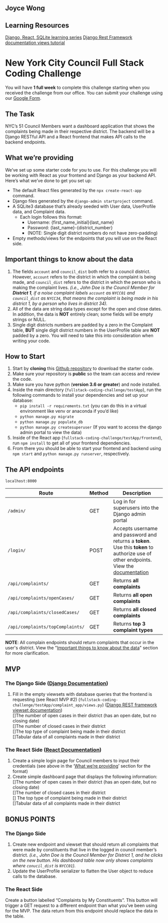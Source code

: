 ## Joyce Wong

## Learning Resources
[Django, React, SQLite learning series](https://www.youtube.com/playlist?list=PLOLrQ9Pn6caw0PjVwymNc64NkUNbZlhFw)
[Django Rest Framework documentation views tutorial](https://www.django-rest-framework.org/tutorial/3-class-based-views/)
# New York City Council Full Stack Coding Challenge
You will have **1 full week** to complete this challenge starting when you received the challenge from our office. You can submit your challenge using our [Google Form](https://forms.gle/HXCXFiVvFAJ3WzAc7).

## The Task
NYC’s 51 Council Members want a dashboard application that shows the complaints being made in their respective district. The backend will be a Django RESTful API and a React frontend that makes API calls to the backend endpoints.

## What we’re providing
We’ve set up some starter code for you to use. For this challenge you will be working with React as your frontend and Django as your backend API. Here’s what we’ve done to get you set up:
- The default React files generated by the `npx create-react-app` command.
- Django files generated by the `django-admin startproject` command.
- A SQLite3 database that’s already seeded with User data, UserProfile data, and Complaint data.
    - Each login follows this format:
        - Username: {first_name_initial}{last_name}
        - Password: {last_name}-{district_number}
        - (NOTE: Single digit district numbers do not have zero-padding) 
- Empty methods/views for the endpoints that you will use on the React side.

## Important things to know about the data
1. The fields `account` and `council_dist` both refer to a council district. However, `account` refers to the district in which the complaint is being made, and `council_dist` refers to the district in which the person who is making the complaint lives. *(i.e., John Doe is the Council Member for **District 1**, if a noise complaint labels `account` as `NYCC01` and `council_dist` as `NYCC34`, that means the complaint is being made in his district 1, by a person who lives in district 34).*
2. All of the data are string data types except for the open and close dates. In addition, the data is **NOT** entirely clean; some fields will be empty strings or NULL.
3. Single digit districts numbers are padded by a zero in the Complaint table, **BUT** single digit district numbers in the UserProfile table are **NOT** padded by a zero. You will need to take this into consideration when writing your code.

## How to Start
1. Start by **cloning** this [Github repository](https://github.com/NewYorkCityCouncil/fullstack-coding-challenge) to download the starter code.
2. Make sure your repository is **public** so the team can access and review the code.
3. Make sure you have python (**version 3.6 or greater**) and node installed.
4. Inside the main directory (`fullstack-coding-challenge/testApp`), run the following commands to install your dependencies and set up your database:
    - `pip install -r requirements.txt` (you can do this in a virtual environment like venv or anaconda if you’d like)
    - `python manage.py migrate`
    - `python manage.py populate_db`
    - `python manage.py createsuperuser` (If you want to access the django admin portal to view the data)
5. Inside of the React app (`fullstack-coding-challenge/testApp/frontend`), run `npm install` to get all of your frontend dependencies.
6. From there you should be able to start your frontend and backend using `npm start` and `python manage.py runserver`, respectively.

## The API endpoints
`localhost:8000`

| Route | Method | Description |
| ----- | ------ | ----------- |
| `/admin/` | GET | Log in for superusers into the Django admin portal |
| `/login/` | POST | Accepts username and password and returns a **token**. Use this **token** to authorize use of other endpoints. View the [documentation](https://www.django-rest-framework.org/api-guide/authentication/#basicauthentication) |
| `/api/complaints/` | GET | Returns **all complaints** |
| `/api/complaints/openCases/` | GET | Returns **all open complaints** |
| `/api/complaints/closedCases/` | GET | Returns **all closed complaints** |
| `/api/complaints/topComplaints/` | GET | Returns **top 3 complaint types** |

**NOTE**: All complain endpoints should return complaints that occur in the user's district. View the "[Important things to know about the data](https://github.com/NewYorkCityCouncil/fullstack-coding-challenge#important-things-to-know-about-the-data)" section for more clarification.

## MVP
### The Django Side ([Django Documentation](https://docs.djangoproject.com/en/2.2/))
1. Fill in the empty viewsets with database queries that the frontend is requesting (see React MVP #2) (`fullstack-coding-challenge/testApp/complaint_app/views.py`) ([Django REST framework viewset documentation](https://www.django-rest-framework.org/api-guide/viewsets/))<br>
[]The number of open cases in their district (has an open date, but no closing date)<br>
[]The number of closed cases in their district<br>
[]The top type of complaint being made in their district<br>
[]Tabular data of all complaints made in their district<br>

### The React Side ([React Documentation](https://reactjs.org/docs/getting-started.html))
1. Create a simple login page for Council members to input their credentials (see above in the ‘[What we’re providing](https://github.com/NewYorkCityCouncil/fullstack-coding-challenge#what-were-providing)’ section for the format)
2. Create simple dashboard page that displays the following information:<br>
[]The number of open cases in their district (has an open date, but no closing date)<br>
[]The number of closed cases in their district<br>
[] The top type of complaint being made in their district<br>
[]Tabular data of all complaints made in their district<br>

## BONUS POINTS
### The Django Side
1. Create new endpoint and viewset that should return all complaints that were made by constituents that live in the logged in council member’s district. *(i.e., John Doe is the Council Member for District 1, and he clicks on the new button. His dashboard table now only shows complaints where `conucil_dist` is `NYCC01`).*
2. Update the UserProfile serializer to flatten the User object to reduce calls to the database.

### The React Side
Create a button labelled “Complaints by My Constituents”. This button will trigger a GET request to a different endpoint than what you’ve been using for the MVP. The data return from this endpoint should replace the data in the table.
